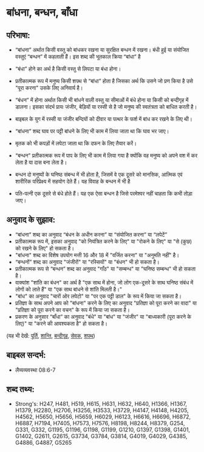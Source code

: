 # बांधना, बन्धन, बाँधा #

## परिभाषा: ##

* “बांधना” अर्थात किसी वस्तु को बांधकर रखना या सुरक्षित बन्धन में रखना। बंधी हुई या संयोजित वस्तुएं “बन्धन” में कहलाती हैं। इस शब्द की भूतकाल क्रिया “बांधा” है

* “बंधा” होने का अर्थ है किसी वस्तु से लिपटा या बंधा होना।
* प्रतीकात्मक रूप में मनुष्य किसी शपथ से “बांधा” होता है जिसका अर्थ कि उसने जो प्रण किया है उसे "पूरा करना" उसके लिए अनिवार्य है।
* “बंधन” में होना अर्थात किसी भी बांधने वाली वस्तु या सीमाओं में बंधे होना या किसी को बन्दीगृह में डालना। इसका संदर्भ प्रायः जंजीर, बेड़ियों या रस्सी से है जो मनुष्य की स्वतंत्रता को बाधित करती है।
* बाइबल के युग में रस्सी या जंजीर बन्दियों को दीवार या पत्थर के फर्श में बांध कर रखने के लिए थी।
* “बांधना” शब्द घाव पर पट्टी बांधने के लिए भी काम में लिया जाता था कि घाव भर जाए।
* मृतक को भी कपड़ों में लपेटा जाता था कि दफन के लिए तैयार करें।
* “बन्धन” प्रतीकात्मक रूप में पाप के लिए भी काम में लिया गया है क्योंकि वह मनुष्य को अपने वश में कर लेता है या दास बना लेता है।
* बन्धन दो मनुष्यों के घनिष्ठ संबन्ध में भी होता है, जिसमें वे एक दूसरे को मानसिक, आत्मिक एवं शारीरिक परिप्रेक्ष्य में सहयोग देते हैं। यह विवाह के बन्धन में भी है
* पति-पत्नी एक दूसरे से बंधे होते हैं। यह एक ऐसा बन्धन है जिसे परमेश्वर नहीं चाहता कि कभी तोड़ा जाए।

## अनुवाद के सुझाव: ##

* “बांधना” शब्द का अनुवाद “बंधन के अधीन करना” या “संयोजित करना” या “लपेटें”
* प्रतीकात्मक रूप में, इसका अनुवाद "को नियंत्रित करने के लिए" या "रोकने के लिए" या "से (कुछ) को रखने के लिए" हो सकता है।
* "बांधना" शब्द का विशेष उपयोग मत्ती 16 और 18 में "वर्जित करना" या "अनुमति नहीं" है।
* “बन्धनों” शब्द का अनुवाद "जंजीरों" या "रस्सियों" या "बंधन" भी हो सकता है।
* प्रतीकात्मक रूप से “बन्धन” शब्द का अनुवाद "गाँठ" या "सम्बन्ध" या "घनिष्ठ सम्बन्ध" भी हो सकता है।
* वाक्यांश "शांति का बंधन" का अर्थ है "एक साथ में होना, जो लोग एक-दूसरे के साथ घनिष्ठ संबंध में लोगों को लाते हैं" या "एक साथ बांधने से शांति मिलती है।"
* "बांध" का अनुवाद "चारों ओर लपेटो" या "पर एक पट्टी डाल" के रूप में किया जा सकता है।
* प्रतिज्ञा के साथ अपने आप को "बांधना" करने के लिए का अनुवाद "प्रतिज्ञा को पूरा करने का वादा" या "प्रतिज्ञा को पूरा करने का वचन" के रूप में किया जा सकता है।
* प्रकरण के अनुसार “बाँधा” का अनुवाद "बंधे" या "बांध" या "जंजीर" या "बाध्यकारी (पूरा करने के लिए)" या "करने की आवश्यकता है" हो सकता है।

(यह भी देखें: [पूर्ति](../fulfill.md), [शान्ति](../peace.md), [बन्दीगृह](../prison.md), [सेवक](../servant.md), [शपथ](../vow.md))

## बाइबल सन्दर्भ: ##

* लैव्यव्यवस्था 08:6-7

## शब्द तथ्य: ##

* Strong's: H247, H481, H519, H615, H631, H632, H640, H1366, H1367, H1379, H2280, H2706, H3256, H3533, H3729, H4147, H4148, H4205, H4562, H5650, H5656, H5659, H6029, H6123, H6616, H6696, H6872, H6887, H7194, H7405, H7573, H7576, H8198, H8244, H8379, G254, G331, G332, G1195, G1196, G1198, G1199, G1210, G1397, G1398, G1401, G1402, G2611, G2615, G3734, G3784, G3814, G4019, G4029, G4385, G4886, G4887, G5265
